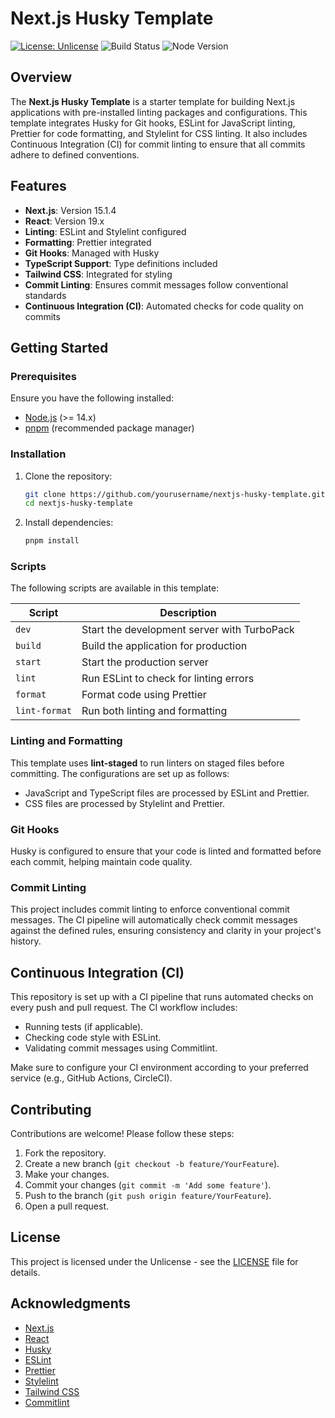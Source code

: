 # Next.js Husky Template

[![License: Unlicense](https://img.shields.io/badge/license-Unlicense-blue.svg)](http://unlicense.org/)
![Build Status](https://github.com/harshsoni-harsh/nextjs-husky-template/actions/workflows/build.yml/badge.svg)
![Node Version](https://img.shields.io/badge/node-%3E%3D20.0.0-brightgreen)


## Overview

The **Next.js Husky Template** is a starter template for building Next.js applications with pre-installed linting packages and configurations. This template integrates Husky for Git hooks, ESLint for JavaScript linting, Prettier for code formatting, and Stylelint for CSS linting. It also includes Continuous Integration (CI) for commit linting to ensure that all commits adhere to defined conventions.

## Features

- **Next.js**: Version 15.1.4
- **React**: Version 19.x
- **Linting**: ESLint and Stylelint configured
- **Formatting**: Prettier integrated
- **Git Hooks**: Managed with Husky
- **TypeScript Support**: Type definitions included
- **Tailwind CSS**: Integrated for styling
- **Commit Linting**: Ensures commit messages follow conventional standards
- **Continuous Integration (CI)**: Automated checks for code quality on commits

## Getting Started

### Prerequisites

Ensure you have the following installed:

- [Node.js](https://nodejs.org/) (>= 14.x)
- [pnpm](https://pnpm.io/) (recommended package manager)

### Installation

1. Clone the repository:

   ```bash
   git clone https://github.com/yourusername/nextjs-husky-template.git
   cd nextjs-husky-template
   ```

2. Install dependencies:

   ```bash
   pnpm install
   ```

### Scripts

The following scripts are available in this template:

| Script          | Description                                   |
|-----------------|-----------------------------------------------|
| `dev`           | Start the development server with TurboPack  |
| `build`         | Build the application for production          |
| `start`         | Start the production server                   |
| `lint`          | Run ESLint to check for linting errors       |
| `format`        | Format code using Prettier                    |
| `lint-format`   | Run both linting and formatting               |

### Linting and Formatting

This template uses **lint-staged** to run linters on staged files before committing. The configurations are set up as follows:

- JavaScript and TypeScript files are processed by ESLint and Prettier.
- CSS files are processed by Stylelint and Prettier.

### Git Hooks

Husky is configured to ensure that your code is linted and formatted before each commit, helping maintain code quality.

### Commit Linting

This project includes commit linting to enforce conventional commit messages. The CI pipeline will automatically check commit messages against the defined rules, ensuring consistency and clarity in your project's history.

## Continuous Integration (CI)

This repository is set up with a CI pipeline that runs automated checks on every push and pull request. The CI workflow includes:

- Running tests (if applicable).
- Checking code style with ESLint.
- Validating commit messages using Commitlint.

Make sure to configure your CI environment according to your preferred service (e.g., GitHub Actions, CircleCI).

## Contributing

Contributions are welcome! Please follow these steps:

1. Fork the repository.
2. Create a new branch (`git checkout -b feature/YourFeature`).
3. Make your changes.
4. Commit your changes (`git commit -m 'Add some feature'`).
5. Push to the branch (`git push origin feature/YourFeature`).
6. Open a pull request.

## License

This project is licensed under the Unlicense - see the [LICENSE](LICENSE) file for details.

## Acknowledgments

- [Next.js](https://nextjs.org/)
- [React](https://reactjs.org/)
- [Husky](https://typicode.github.io/husky/#/)
- [ESLint](https://eslint.org/)
- [Prettier](https://prettier.io/)
- [Stylelint](https://stylelint.io/)
- [Tailwind CSS](https://tailwindcss.com/)
- [Commitlint](https://commitlint.js.org/)
